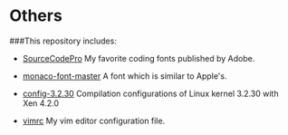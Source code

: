 Others
======
###This repository includes:
- [SourceCodePro](https://github.com/wongxingjun/Others/SourceCodePro)
  My favorite coding fonts published by Adobe.

- [monaco-font-master](https://github.com/wongxingjun/Others/monaco-font-master)
  A font which is similar to Apple's.

- [config-3.2.30](https://github.com/wongxingjun/Others/config-3.2.30)
  Compilation configurations of Linux kernel 3.2.30 with Xen 4.2.0

- [vimrc](https://github.com/wongxingjun/Others/vimrc)
  My vim editor configuration file.
